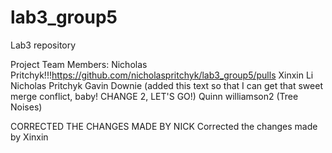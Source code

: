 # lab3_group5
Lab3 repository

Project Team Members:
Nicholas Pritchyk!!!https://github.com/nicholaspritchyk/lab3_group5/pulls
Xinxin Li
Nicholas Pritchyk
Gavin Downie (added this text so that I can get that sweet merge conflict, baby! CHANGE 2, LET'S GO!)
Quinn williamson2
(Tree Noises)

CORRECTED THE CHANGES MADE BY NICK
Corrected the changes made by Xinxin
